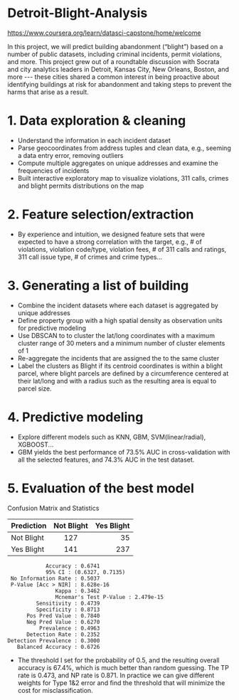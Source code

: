 # Detroit-Blight-Analysis

https://www.coursera.org/learn/datasci-capstone/home/welcome

In this project, we will predict building abandonment (“blight”) based on a number of public datasets, including criminal incidents, permit violations, and more. This project grew out of a roundtable discussion with Socrata and city analytics leaders in Detroit, Kansas City, New Orleans, Boston, and more --- these cities shared a common interest in being proactive about identifying buildings at risk for abandonment and taking steps to prevent the harms that arise as a result. 

# 1. Data exploration & cleaning #

- Understand the information in each incident dataset
- Parse geocoordinates from address tuples and clean data, e.g., seeming a data entry error, removing outliers
- Compute multiple aggregates on unique addresses and examine the frequencies of incidents
- Built interactive exploratory map to visualize violations, 311 calls, crimes and blight permits distributions on the map

# 2. Feature selection/extraction #
- By experience and intuition, we designed feature sets that were expected to have a strong correlation with the target, e.g., # of violations, violation code/type, violation fees, # of 311 calls and ratings, 311 call issue type, # of crimes and crime types...

# 3. Generating a list of building #
- Combine the incident datasets where each dataset is aggregated by unique addresses
- Define property group with a high spatial density as observation units for predictive modeling
- Use DBSCAN to to cluster the lat/long coordinates with a maximum cluster range of 30 meters and a minimum number of cluster elements of 1
- Re-aggregate the incidents that are assigned the to the same cluster
- Label the clusters as Blight if its centroid coordinates is within a blight parcel, where blight parcels are defined by a circumference centered at their lat/long and with a radius such as the resulting area is equal to parcel size.

# 4. Predictive modeling 
- Explore different models such as KNN, GBM, SVM(linear/radial), XGBOOST...
- GBM yields the best performance of 73.5% AUC in cross-validation with all the selected features, and 74.3% AUC in the test dataset. 

# 5. Evaluation of the best model

Confusion Matrix and Statistics

| Prediction    | Not Blight  | Yes Blight  |
| ----------- |:-----------:| -----------:|
| Not Blight    | 127 | 35 |
| Yes Blight    | 141 | 237 |

                Accuracy : 0.6741          
                95% CI : (0.6327, 0.7135)
     No Information Rate : 0.5037          
     P-Value [Acc > NIR] : 8.628e-16                                    
                   Kappa : 0.3462          
                   Mcnemar's Test P-Value : 2.479e-15                                
             Sensitivity : 0.4739          
             Specificity : 0.8713          
          Pos Pred Value : 0.7840          
          Neg Pred Value : 0.6270          
              Prevalence : 0.4963          
          Detection Rate : 0.2352          
    Detection Prevalence : 0.3000          
       Balanced Accuracy : 0.6726          

- The threshold I set for the probability of 0.5, and the resulting overall accuracy is 67.4%, which is much better than random guessing. The TP rate is 0.473, and NP rate is 0.871. In practice we can give different weights for Type 1&2 error and find the threshold that will minimize the cost for misclassification. 
